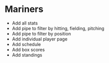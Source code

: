 # Mariners
- Add all stats
- Add pipe to filter by hitting, fielding, pitching
- Add pipe to filter by position
- Add individual player page
- Add schedule
- Add box scores
- Add standings
